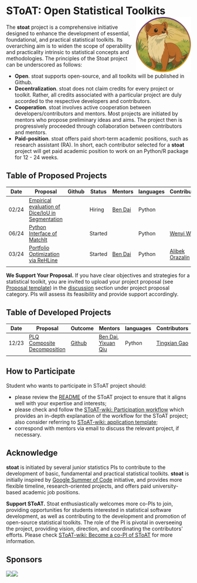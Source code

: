 # SToAT: Open Statistical Toolkits <a href="https://github.com/statmlben/nonlinear-causal"><img src="./figs/logo.png" align="right" height="150" /></a>

The **stoat** project is a comprehensive initiative designed to enhance the development of essential, foundational, and practical statistical toolkits. Its overarching aim is to widen the scope of operability and practicality intrinsic to statistical concepts and methodologies. The principles of the Stoat project can be underscored as follows:

- **Open**. stoat supports open-source, and all toolkits will be published in Github.
- **Decentralization**. stoat does not claim credits for every project or toolkit. Rather, all credits associated with a particular project are duly accorded to the respective developers and contributors.
- **Cooperation**. stoat involves active cooperation between developers/contributors and mentors. Most projects are initiated by mentors who propose preliminary ideas and aims. The project then is progressively proceeded through collaboration between contributors and mentors.
- **Paid-position**. stoat offers paid short-term academic positions, such as research assistant (RA). In short, each contributor selected for a **stoat** project will get paid academic position to work on an Python/R package for 12 - 24 weeks.

## Table of Proposed Projects

| Date     | Proposal                                                     | Github | Status  | Mentors                            | languages | Contributors                                | Position |
| -------- | ------------------------------------------------------------ | ------ | ------- | ---------------------------------- | --------- | ------------------------------------------- | -------- |
| 02/24 | [Empirical evaluation of Dice/IoU in Segmentation](./md/dice.md) |        | Hiring  | [Ben Dai](https://www.bendai.org/) | Python    |                                             | @CUHK    |
| 06/24 | [Python Interface of MatchIt](./md/MatchIt_Py.md) |        | Started  |        |  Python    | [Wenyi WU](https://github.com/WenyiWU0111)| @CUHK    |
| 03/24 | [Portfolio Optimization via ReHLine](./md/PO_ReHLine.md) |        | Started  | [Ben Dai](https://www.bendai.org/)        |  Python    |  [Alibek Orazalin](https://github.com/aorazalin)                       | @CUHK    |
|          |                                                              |        |         |                                    |           |                                             |          |

<!-- | 12/23 | [PLQ Composite Decomposition](./md/plq.md)                   |   [PLQComposite](https://github.com/keepwith/PLQComposite)     | Done | [Ben Dai](https://www.bendai.org/), [Yixuan Qiu](https://statr.me/about/) | Python | [Tingxian Gao](https://github.com/keepwith) | @CUHK    | -->


**We Support Your Proposal.** If you have clear objectives and strategies for a statistical toolkit, you are invited to upload your project proposal (see [Proposal template](https://github.com/stoat-proj/SToAT/wiki/Proposal-template)) in the [discussion](https://github.com/stoat-proj/SToAT/discussions/new?category=project-proposal) section under project proposal category. PIs will assess its feasibility and provide support accordingly.

## Table of Developed Projects

| Date     | Proposal                                                     | Outcome | Mentors                            | languages | Contributors                                |
| -------- | ------------------------------------------------------------ | ------- | ---------------------------------- | --------- | ------------------------------------------- |
| 12/23 | [PLQ Composite Decomposition](./md/plq.md)                   |   [Github](https://github.com/keepwith/PLQComposite) | [Ben Dai](https://www.bendai.org/), [Yixuan Qiu](https://statr.me/about/) | Python | [Tingxian Gao](https://github.com/keepwith) |
|          |                                                              |        |         |                                    |           |                                             |          |

## How to Participate

Student who wants to participate in SToAT project should:

- please review the [README](https://github.com/stoat-proj/SToAT) of the SToAT project to ensure that it aligns well with your expertise and interests;
- please check and follow the [SToAT-wiki: Participation workflow](https://github.com/stoat-proj/SToAT/wiki/Participation-workflow) which provides an in-depth explanation of the workflow for the SToAT project; also consider referring to [SToAT-wiki: application template](https://github.com/stoat-proj/SToAT/wiki/application-template);
- correspond with mentors via email to discuss the relevant project, if necessary.

## Acknowledge

**stoat** is initiated by several junior statistics PIs to contribute to the development of basic, fundamental and practical statistical toolkits. **stoat** is initially inspired by [Google Summer of Code](https://github.com/rstats-gsoc) initiative, and provides more flexible timeline, research-oriented projects, and offers paid university-based academic job positions.

**Support SToAT.** Stoat enthusiastically welcomes more co-PIs to join, providing opportunities for students interested in statistical software development, as well as contributing to the development and promotion of open-source statistical toolkits. The role of the PI is pivotal in overseeing the project, providing vision, direction, and coordinating the contributors' efforts. Please check [SToAT-wiki: Become a co-PI of SToAT](https://github.com/stoat-proj/SToAT/wiki/Become-a-PI-of-SToAT) for more information.

## Sponsors

<p float="left">
  <a href="https://www.ugc.edu.hk/eng/ugc/index.html"><img src="./figs/ugc.png" align="left" height="120" /></a>
  <a href="https://www.sta.cuhk.edu.hk/"><img src="./figs/cuhk.png" align="left" height="120" /></a>
  <!-- <a href="https://www.cityu.edu.hk/"><img src="./figs/cityu.png" align="left" height="120" /></a> -->
</p>









